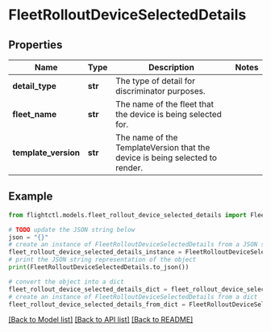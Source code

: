 # FleetRolloutDeviceSelectedDetails


## Properties

Name | Type | Description | Notes
------------ | ------------- | ------------- | -------------
**detail_type** | **str** | The type of detail for discriminator purposes. | 
**fleet_name** | **str** | The name of the fleet that the device is being selected for. | 
**template_version** | **str** | The name of the TemplateVersion that the device is being selected to render. | 

## Example

```python
from flightctl.models.fleet_rollout_device_selected_details import FleetRolloutDeviceSelectedDetails

# TODO update the JSON string below
json = "{}"
# create an instance of FleetRolloutDeviceSelectedDetails from a JSON string
fleet_rollout_device_selected_details_instance = FleetRolloutDeviceSelectedDetails.from_json(json)
# print the JSON string representation of the object
print(FleetRolloutDeviceSelectedDetails.to_json())

# convert the object into a dict
fleet_rollout_device_selected_details_dict = fleet_rollout_device_selected_details_instance.to_dict()
# create an instance of FleetRolloutDeviceSelectedDetails from a dict
fleet_rollout_device_selected_details_from_dict = FleetRolloutDeviceSelectedDetails.from_dict(fleet_rollout_device_selected_details_dict)
```
[[Back to Model list]](../README.md#documentation-for-models) [[Back to API list]](../README.md#documentation-for-api-endpoints) [[Back to README]](../README.md)



